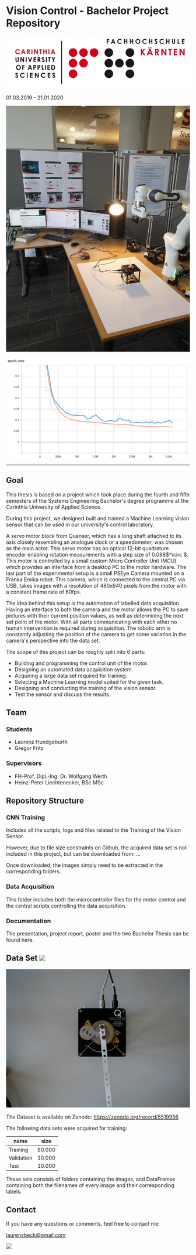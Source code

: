 # Vision Control -  Bachelor Project Repository

![](/Documentation/fh_logo.jpg)

01.03.2019 - 21.01.2020

![](/Documentation/setup_stand.jpg)

![](/Documentation/13_11_mae_plot.PNG)

---

## Goal

This thesis is based on a project which took place during the fourth and fifth semesters of the Systems Engineering Bachelor's degree programme at the Carinthia University of Applied Science.

During this project, we designed built and trained a Machine Learning vision sensor that can be used in our university's control laboratory.

A servo motor block from Quanser, which has a long shaft attached to its axis closely resembling an analogue clock or a speedometer, was chosen as the main actor. This servo motor has an optical 12-bit quadrature encoder enabling rotation measurements with a step size of 0.088$^\circ $.
This motor is controlled by a small custom Micro Controller Unit (MCU) which provides an interface from a desktop PC to the motor hardware. The last part of the experimental setup is a small PSEye Camera mounted on a Franka Emika robot.
This camera, which is connected to the central PC via USB, takes images with a resolution of 480x640 pixels from the motor with a constant frame rate of 60fps.

The idea behind this setup is the automation of labelled data acquisition. Having an interface to both the camera and the motor allows the PC to save pictures with their current position values, as well as determining the next set point of the motor. With all parts communicating with each other no human intervention is required during acquisition. The robotic arm is constantly adjusting the position of the camera to get some variation in the camera's perspective into the data set. 

The scope of this project can be roughly split into 6 parts:

   + Building and programming the control unit of the motor.
   + Designing an automated data acquisition system.
   + Acquiring a large data set required for training.
   + Selecting a Machine Learning model suited for the given task.
   + Designing and conducting the training of the vision sensor.
   + Test the sensor and discuss the results.



## Team

### Students

+ Laurenz Hundgeburth
+ Gregor Fritz

### Supervisors

+ FH-Prof. Dipl.-Ing. Dr. Wolfgang Werth
+ Heinz-Peter Liechtenecker, BSc MSc



## Repository Structure

### CNN Training

Includes all the scripts, logs and files related to the Training of the Vision Sensor.

However, due to file size constraints on Github, the acquired data set is not included in this project, but can be downloaded from: ...

Once downloaded, the images simply need to be extracted in the corresponding folders.

### Data Acquisition

This folder includes both the microcontroller files for the motor control and the central scripts controlling the data acquisition.

### Documentation

The presentation, project report, poster and the two  Bachelor Thesis can be found here.

## Data Set ![](https://zenodo.org/badge/DOI/10.5281/zenodo.5519956.svg)

![](/CNN_Training/images_train/1571743900.829366_0.1.png)

The Dataset is available on Zenodo: https://zenodo.org/record/5519956

The following data sets were acquired for training:

| name       | size   |
| ---------- | ------ |
| Training   | 80.000 |
| Validation | 10.000 |
| Test       | 10.000 |

These sets consists of folders containing the images, and DataFrames containing both the filenames of every image and their corresponding labels.

## Contact

If you have any questions or comments, feel free to contact me:

laurenzbeck@gmail.com

<p>
<a href=”https://www.linkedin.com/in/laurenz-hundgeburth-50156b219/”>
<img src=”https://img.shields.io/badge/LinkedIn-blue?style=flat&logo=linkedin&labelColor=blue">
</a>
</p>
              
